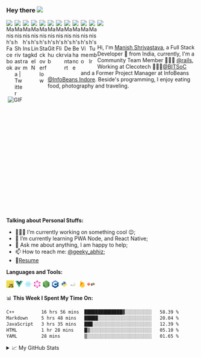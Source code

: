 ### Hey there <img src="https://media.giphy.com/media/hvRJCLFzcasrR4ia7z/giphy.gif" width="25px">
<a href="https://www.facebook.com/er.manishshrivastava">
  <img align="left" alt="Manish's Facebook" width="22px" src="https://cdn.jsdelivr.net/npm/simple-icons@v3/icons/facebook.svg" />
</a>
<a href="https://twitter.com/manish_channel">
  <img align="left" alt="Manish Shrivastava | Twitter" width="22px" src="https://cdn.jsdelivr.net/npm/simple-icons@v3/icons/twitter.svg" />
</a>
<a href="https://www.instagram.com/ceo_manish_official/">
  <img align="left" alt="Manish's Instagram" width="22px" src="https://cdn.jsdelivr.net/npm/simple-icons@v3/icons/instagram.svg" />
</a>
<a href="https://www.linkedin.com/in/rubyarchitect/">
  <img align="left" alt="Manish's LinkdeIN" width="22px" src="https://cdn.jsdelivr.net/npm/simple-icons@v3/icons/linkedin.svg" />
</a>
<a href="http://stackoverflow.com/users/1133932/manish-shrivastava">
  <img align="left" alt="Manish's Stackoverflow" width="22px" src="https://cdn.jsdelivr.net/npm/simple-icons@v3/icons/stackoverflow.svg" />
</a>
<a href="https://github.com/manish-shrivastava">
  <img align="left" alt="Manish's Github" width="22px" src="https://cdn.jsdelivr.net/npm/simple-icons@v3/icons/github.svg" />
</a>
<a href="http://www.flickr.com/photos/manish-shrivastava">
  <img align="left" alt="Manish's Flickr" width="22px" src="https://cdn.jsdelivr.net/npm/simple-icons@v3/icons/flickr.svg" />
</a>
<a href="https://www.deviantart.com/manish-shrivastava">
  <img align="left" alt="Manish's Deviantart" width="22px" src="https://cdn.jsdelivr.net/npm/simple-icons@v3/icons/deviantart.svg" />
</a>
<a href="https://www.behance.net/manishshrivastava">
  <img align="left" alt="Manish's Behance" width="22px" src="https://cdn.jsdelivr.net/npm/simple-icons@v3/icons/behance.svg" />
</a>
<a href="https://vimeo.com/manishshrivastava">
  <img align="left" alt="Manish's Vimeo" width="22px" src="https://cdn.jsdelivr.net/npm/simple-icons@v3/icons/vimeo.svg" />
</a>
<a href="http://www.manishshrivastava.tumblr.com">
  <img align="left" alt="Manish's Tumblr" width="22px" src="https://cdn.jsdelivr.net/npm/simple-icons@v3/icons/tumblr.svg" />
</a>

![](https://visitor-badge.glitch.me/badge?page_id=er.manishshrivastava.er.manishshrivastava)

<br />

Hi, I'm [Manish Shrivastava](https://manishshrivastava.com), a Full Stack Developer 🚀 from India, currently, I'm a Community Team Member 🙍🏽‍♂️ [@rails](https://github.com/rails), Working at Clecotech 👨🏽‍💼[@BITSoC](https://clecotech.com/) and a Former Project Manager at InfoBeans [@InfoBeans Indore](https://www.infobeans.com/). Beside's programming, I enjoy eating food, photography and traveling.

  <img align="right" alt="GIF" src="https://github.com/er.manish-shrivastava/er.manishshrivastava/blob/master/code.gif?raw=true" width="500" height="320" />

**Talking about Personal Stuffs:**

- 👨🏽‍💻 I’m currently working on something cool :wink:;
- 🌱 I’m currently learning PWA Node, and React Native;
- 💬 Ask me about anything, I am happy to help;
- 📫 How to reach me: [@geeky_abhiz](https://twitter.com/geeky_abhiz);
- 📝[Resume](https://manish-shrivastava.github.io/Manish_Shrivastava_Resume.pdf)

**Languages and Tools:**  

<code><img height="20" src="https://raw.githubusercontent.com/github/explore/80688e429a7d4ef2fca1e82350fe8e3517d3494d/topics/javascript/javascript.png"></code>
<code><img height="20" src="https://raw.githubusercontent.com/github/explore/80688e429a7d4ef2fca1e82350fe8e3517d3494d/topics/vue/vue.png"></code>
<code><img height="20" src="https://raw.githubusercontent.com/github/explore/80688e429a7d4ef2fca1e82350fe8e3517d3494d/topics/react/react.png"></code>
<code><img height="20" src="https://raw.githubusercontent.com/github/explore/5c058a388828bb5fde0bcafd4bc867b5bb3f26f3/topics/graphql/graphql.png"></code>
<code><img height="20" src="https://raw.githubusercontent.com/github/explore/80688e429a7d4ef2fca1e82350fe8e3517d3494d/topics/nodejs/nodejs.png"></code>
<code><img height="20" src="https://raw.githubusercontent.com/github/explore/80688e429a7d4ef2fca1e82350fe8e3517d3494d/topics/cpp/cpp.png"></code>
<code><img height="20" src="https://raw.githubusercontent.com/github/explore/80688e429a7d4ef2fca1e82350fe8e3517d3494d/topics/python/python.png"></code>
<code><img height="20" src="https://raw.githubusercontent.com/github/explore/80688e429a7d4ef2fca1e82350fe8e3517d3494d/topics/mysql/mysql.png"></code>
<code><img height="20" src="https://raw.githubusercontent.com/github/explore/80688e429a7d4ef2fca1e82350fe8e3517d3494d/topics/firebase/firebase.png"></code>
<code><img height="20" src="https://raw.githubusercontent.com/github/explore/80688e429a7d4ef2fca1e82350fe8e3517d3494d/topics/git/git.png"></code>

📊 **This Week I Spent My Time On:**
<!--START_SECTION:waka-->
```text
C++          16 hrs 56 mins  ██████████████▓░░░░░░░░░░   58.39 %
Markdown     5 hrs 48 mins   █████░░░░░░░░░░░░░░░░░░░░   20.04 %
JavaScript   3 hrs 35 mins   ███░░░░░░░░░░░░░░░░░░░░░░   12.39 %
HTML         1 hr 28 mins    █▒░░░░░░░░░░░░░░░░░░░░░░░   05.10 %
YAML         28 mins         ▒░░░░░░░░░░░░░░░░░░░░░░░░   01.65 %
```
<!--END_SECTION:waka-->

<details>
<summary>📈 My GitHub Stats</summary>

<p align="center"> <img src="https://github-readme-stats.vercel.app/api?username=manish-shrivastava&show_icons=true&theme=gotham" alt="manish-shrivastava" />

</details>
